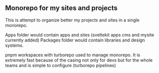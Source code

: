 ## Monorepo for my sites and projects

This is attempt to organize better my projects and sites in a single monorepo.

Apps folder would contain apps and sites (sveltekit apps cms and mysite currently added)
Packages folder would contain libraries and design systems.

pnpm workspaces with turborepo used to manage monorepo. It is extremely fast because of the casing not only for devs but for the whole teams and is simple to configure (turborepo pipelines)
